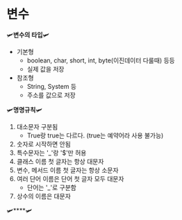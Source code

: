 # 변수

🛩**변수의 타입**🛩
* 기본형
  * boolean, char, short, int, byte(이진데이터 다룰때) 등등
  * 실제 값을 저장
* 참조형
  * String, System 등
  * 주소를 값으로 저장

🛩**명명규칙**🛩
1. 대소문자 구분됨
   * True랑 true는 다르다. (true는 예약어라 사용 불가능)
2. 숫자로 시작하면 안됨
3. 특수문자는 '_'랑 '$'만 허용
4. 클래스 이름 첫 글자는 항상 대문자
5. 변수, 메서드 이름 첫 글자는 항상 소문자
6. 여러 단어 이름은 단어 첫 글자 모두 대문자
   * 단어는 '_'로 구분함
7. 상수의 이름은 대문자

🛩****🛩
